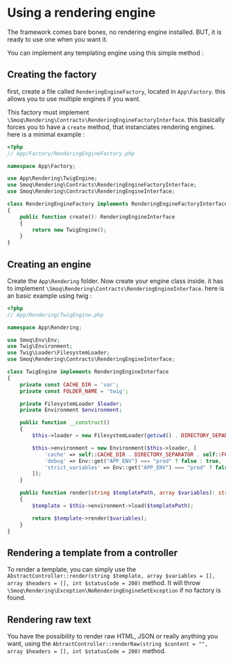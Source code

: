 # Using a rendering engine
The framework comes bare bones, no rendering engine installed.
BUT, it is ready to use one when you want it. 

You can implement any templating engine using this simple method :

## Creating the factory
first, create a file called `RenderingEngineFactory`, located in `App\Factory`.
this allows you to use multiple engines if you want.

This factory must implement `\Smoq\Rendering\Contracts\RenderingEngineFactoryInterface`.
this basically forces you to have a `create` method, that instanciates rendering engines.
here is a minimal example :

```php
<?php
// App/Factory/RenderingEngineFactory.php

namespace App\Factory;

use App\Rendering\TwigEngine;
use Smoq\Rendering\Contracts\RenderingEngineFactoryInterface;
use Smoq\Rendering\Contracts\RenderingEngineInterface;

class RenderingEngineFactory implements RenderingEngineFactoryInterface
{
    public function create(): RenderingEngineInterface
    {
        return new TwigEngine();
    }
}

```

## Creating an engine
Create the `App\Rendering` folder. Now create your engine class inside. 
it has to implement `\Smoq\Rendering\Contracts\RenderingEngineInterface`.
here is an basic example using twig :

```php
<?php
// App/Rendering/TwigEngine.php

namespace App\Rendering;

use Smoq\Env\Env;
use Twig\Environment;
use Twig\Loader\FilesystemLoader;
use Smoq\Rendering\Contracts\RenderingEngineInterface;

class TwigEngine implements RenderingEngineInterface
{
    private const CACHE_DIR = 'var';
    private const FOLDER_NAME = 'twig';

    private FilesystemLoader $loader;
    private Environment $environment;

    public function __construct()
    {
        $this->loader = new FilesystemLoader(getcwd() . DIRECTORY_SEPARATOR . "templates");

        $this->environment = new Environment($this->loader, [
            'cache' => self::CACHE_DIR . DIRECTORY_SEPARATOR . self::FOLDER_NAME,
            'debug' => Env::get("APP_ENV") === "prod" ? false : true,
            'strict_variables' => Env::get("APP_ENV") === "prod" ? false : true,            
        ]);
    }

    public function render(string $templatePath, array $variables): string
    {
        $template = $this->environment->load($templatePath);

        return $template->render($variables);
    }
}

```

## Rendering a template from a controller
To render a template, you can simply use the `AbstractController::render(string $template, array $variables = [], array $headers = [], int $statusCode = 200)` method. It will throw `\Smoq\Rendering\Exception\NoRenderingEngineSetException` if no factory is found.

## Rendering raw text
You have the possibility to render raw HTML, JSON or really anything you want, using the `AbtractController::renderRaw(string $content = "", array $headers = [], int $statusCode = 200)` method.